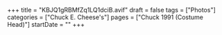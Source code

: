 +++
title = "KBJQ1gRBMfZq1LQ1dciB.avif"
draft = false
tags = ["Photos"]
categories = ["Chuck E. Cheese's"]
pages = ["Chuck 1991 (Costume Head)"]
startDate = ""
+++
